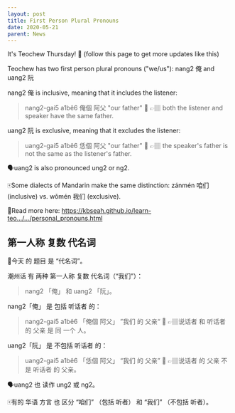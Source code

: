 ```yaml
---
layout: post
title: First Person Plural Pronouns
date: 2020-05-21
parent: News
---
```


It's Teochew Thursday! 📖
(follow this page to get more updates like this)

Teochew has two first person plural pronouns ("we/us"): nang2 俺 and uang2 阮

nang2 俺 is inclusive, meaning that it includes the listener:
 > nang2-gai5 a1bê6 俺個 阿父 "our father" 👴
 > 👉🏽 both the listener and speaker have the same father.

uang2 阮 is exclusive, meaning that it excludes the listener:
 > uang2-gai5 a1bê6 恁個 阿父 "our father" 👴
 > 👉🏽 the speaker's father is not the same as the listener's father.

🗣uang2 is also pronounced ung2 or ng2.

🀄️Some dialects of Mandarin make the same distinction: zánmén 咱们 (inclusive) vs. wǒmén 我们 (exclusive).

🔗Read more here: https://kbseah.github.io/learn-teo…/…/personal_pronouns.html

## 第一人称 复数 代名词

📖今天 的 题目 是 “代名词”。

潮州话 有 两种 第一人称 复数 代名词（“我们”）：
> nang2 「俺」 和 uang2 「阮」。

nang2「俺」 是 包括 听话者 的：
> nang2-gai5 a1bê6 「俺個 阿父」 ”我们 的 父亲“ 👴
> 👉🏽说话者 和 听话者 的 父亲 是 同 一个 人。

uang2「阮」 是 不包括 听话者 的：
> uang2-gai5 a1bê6 「恁個 阿父」 “我们 的 父亲” 👴
> 👉🏽说话者 的 父亲 不是 听话者 的 父亲。

🗣uang2 也 读作 ung2 或 ng2。

🀄️有的 华语 方言 也 区分 “咱们” （包括 听者） 和 “我们” （不包括 听者）。
